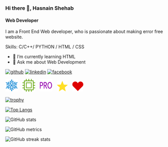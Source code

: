 ### Hi there 👋, Hasnain Shehab
#### Web Developer
I am a Front End Web developer, who is passionate about making error free website.

Skills: C/C++/ PYTHON / HTML / CSS

- 🌱 I’m currently learning HTML 
- 💬 Ask me about Web Development 


[<img src='https://cdn.jsdelivr.net/npm/simple-icons@3.0.1/icons/github.svg' alt='github' height='40'>](https://github.com/hasnainshehab)  [<img src='https://cdn.jsdelivr.net/npm/simple-icons@3.0.1/icons/linkedin.svg' alt='linkedin' height='40'>](https://www.linkedin.com/in/www.linkedin.com/in/hasnain-ahamed-shehab-855824212/)  [<img src='https://cdn.jsdelivr.net/npm/simple-icons@3.0.1/icons/facebook.svg' alt='facebook' height='40'>](https://www.facebook.com/https://www.facebook.com/hasnain.shehab)  

<a href='https://archiveprogram.github.com/'><img src='https://raw.githubusercontent.com/acervenky/animated-github-badges/master/assets/acbadge.gif' width='40' height='40'></a> <a href='https://docs.github.com/en/developers'><img src='https://raw.githubusercontent.com/acervenky/animated-github-badges/master/assets/devbadge.gif' width='40' height='40'></a> <a href='https://github.com/pricing'><img src='https://raw.githubusercontent.com/acervenky/animated-github-badges/master/assets/pro.gif' width='40' height='40'></a> <a href='https://stars.github.com/'><img src='https://raw.githubusercontent.com/acervenky/animated-github-badges/master/assets/starbadge.gif' width='35' height='35'></a> <a href='https://docs.github.com/en/github/supporting-the-open-source-community-with-github-sponsors'><img src='https://raw.githubusercontent.com/acervenky/animated-github-badges/master/assets/sponsorbadge.gif' width='35' height='35'></a> 

[![trophy](https://github-profile-trophy.vercel.app/?username=hasnainshehab)](https://github.com/ryo-ma/github-profile-trophy)

[![Top Langs](https://github-readme-stats.vercel.app/api/top-langs/?username=hasnainshehab)](https://github.com/anuraghazra/github-readme-stats)

![GitHub stats](https://github-readme-stats.vercel.app/api?username=hasnainshehab&show_icons=true)  

<!--![Vaunt Badge](https://api.vaunt.dev/v1/github/entities/hasnainshehab/contributions?format=svg&private=false) --> 

![GitHub metrics](https://metrics.lecoq.io/hasnainshehab)  

![GitHub streak stats](https://streak-stats.demolab.com/?user=hasnainshehab)  

